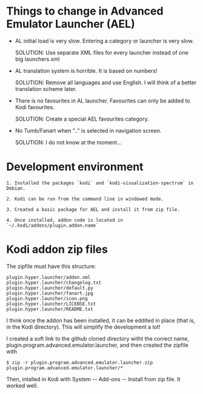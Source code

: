 # Things to change in Advanced Emulator Launcher (AEL) #

*   AL initial load is very slow. Entering a category or launcher is very slow.
 
    SOLUTION: Use separate XML files for every launcher instead of one big launchers.xml


*   AL translation system is horrible. It is based on numbers!
 
    SOLUTION: Remove all languages and use English. I will think of a better translation
    scheme later.

 
*   There is no favourites in AL launcher. Favourites can only be added to Kodi favourites.
 
    SOLUTION: Create a special AEL favourites category.


*   No Tumb/Fanart when ".." is selected in navigation screen.
 
    SOLUTION: I do not know at the moment...

# Development environment #

    1. Installed the packages `kodi` and `kodi-visualization-spectrum` in Debian.

    2. Kodi can be run from the command line in windowed mode.

    3. Created a basic package for AEL and install it from zip file.

    4. Once installed, addon code is located in `~/.kodi/addons/plugin.addon.name`

# Kodi addon zip files #

The zipfile must have this structure:

~~~
plugin.hyper.launcher/addon.xml
plugin.hyper.launcher/changelog.txt
plugin.hyper.launcher/default.py
plugin.hyper.launcher/fanart.jpg
plugin.hyper.launcher/icon.png
plugin.hyper.launcher/LICENSE.txt
plugin.hyper.launcher/README.txt
~~~

I think once the addon has been installed, it can be eddited in place (that is, in the Kodi directory).
This will simplify the development a lot!

I created a soft link to the github cloned directory witht the correct name, plugin.program.advanced.emulator.launcher,
and then created the zipfile with 

`$ zip -r plugin.program.advanced.emulator.launcher.zip plugin.program.advanced.emulator.launcher/*`

Then, intalled in Kodi with System -- Add-ons -- Install from zip file. It worked well.
